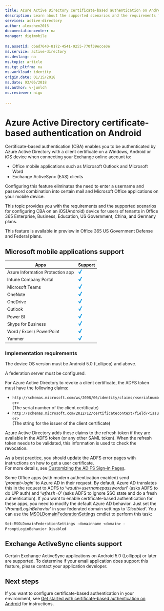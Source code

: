 ```yaml
---
title: Azure Active Directory certificate-based authentication on Android  | Microsoft Docs
description: Learn about the supported scenarios and the requirements for configuring certificate-based authentication in solutions with Android devices
services: active-directory
author: alexchen2016
documentationcenter: na
manager: digimobile

ms.assetid: c6ad7640-8172-4541-9255-770f39ecce0e
ms.service: active-directory
ms.devlang: na
ms.topic: article
ms.tgt_pltfrm: na
ms.workload: identity
origin.date: 01/15/2018
ms.date: 03/05/2018
ms.author: v-junlch
ms.reviewer: nigu

---
```

# Azure Active Directory certificate-based authentication on Android


Certificate-based authentication (CBA) enables you to be authenticated by Azure Active Directory with a client certificate on a Windows, Android or iOS device when connecting your Exchange online account to:

- Office mobile applications such as Microsoft Outlook and Microsoft Word   
- Exchange ActiveSync (EAS) clients

Configuring this feature eliminates the need to enter a username and password combination into certain mail and Microsoft Office applications on your mobile device.

This topic provides you with the requirements and the supported scenarios for configuring CBA on an iOS(Android) device for users of tenants in Office 365 Enterprise, Business, Education, US Government, China, and Germany plans.



This feature is available in preview in Office 365 US Government Defense and Federal plans.


## Microsoft mobile applications support
| Apps | Support |
| --- | --- |
| Azure Information Protection app |![Check][1] |
| Intune Company Portal |![Check][1] |
| Microsoft Teams |![Check][1] |
| OneNote |![Check][1] |
| OneDrive |![Check][1] |
| Outlook |![Check][1] |
| Power BI |![Check][1] |
| Skype for Business |![Check][1] |
| Word / Excel / PowerPoint |![Check][1] |
| Yammer |![Check][1] |


### Implementation requirements

The device OS version must be Android 5.0 (Lollipop) and above.

A federation server must be configured.  

For Azure Active Directory to revoke a client certificate, the ADFS token must have the following claims:  

- `http://schemas.microsoft.com/ws/2008/06/identity/claims/<serialnumber>`  
  (The serial number of the client certificate)
- `http://schemas.microsoft.com/2012/12/certificatecontext/field/<issuer>`  
  (The string for the issuer of the client certificate)

Azure Active Directory adds these claims to the refresh token if they are available in the ADFS token (or any other SAML token). When the refresh token needs to be validated, this information is used to check the revocation.

As a best practice, you should update the ADFS error pages with instructions on how to get a user certificate.  
For more details, see [Customizing the AD FS Sign-in Pages](https://technet.microsoft.com/library/dn280950.aspx).  

Some Office apps (with modern authentication enabled) send ‘*prompt=login*’ to Azure AD in their request. By default, Azure AD translates this in the request to ADFS to ‘*wauth=usernamepassworduri*’ (asks ADFS to do U/P auth) and ‘*wfresh=0*’ (asks ADFS to ignore SSO state and do a fresh authentication). If you want to enable certificate-based authentication for these apps, you need to modify the default Azure AD behavior. Just set the ‘*PromptLoginBehavior*’ in your federated domain settings to ‘*Disabled*‘.
You can use the [MSOLDomainFederationSettings](https://docs.microsoft.com/powershell/module/msonline/set-msoldomainfederationsettings?view=azureadps-1.0) cmdlet to perform this task:

`Set-MSOLDomainFederationSettings -domainname <domain> -PromptLoginBehavior Disabled`



## Exchange ActiveSync clients support
Certain Exchange ActiveSync applications on Android 5.0 (Lollipop) or later are supported. To determine if your email application does support this feature, please contact your application developer.


## Next steps

If you want to configure certificate-based authentication in your environment, see [Get started with certificate-based authentication on Android](active-directory-certificate-based-authentication-get-started.md) for instructions.

<!--Image references-->
[1]: ./media/active-directory-certificate-based-authentication-android/ic195031.png

<!--Update_Description: wording update -->
